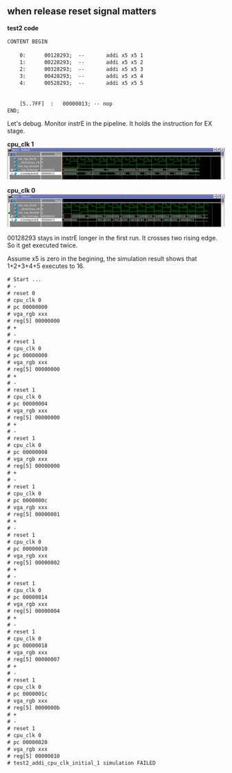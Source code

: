 ## when release reset signal matters 


**test2 code**

``````````````````````````````
CONTENT BEGIN

	0:		00128293;  --		addi x5 x5 1
	1:		00228293;  --		addi x5 x5 2
	2:		00328293;  --		addi x5 x5 3
	3:		00428293;  --		addi x5 x5 4
	4:		00528293;  --		addi x5 x5 5


	[5..7FF]  :   00000013; -- nop
END;
``````````````````````````````
Let's debug. Monitor instrE in the pipeline. It holds the instruction for EX stage.

**cpu_clk 1**
![clk cpu_clk](image/test2_cpu_clk_1.png)

**cpu_clk 0**
![clk cpu_clk](image/test2_cpu_clk_0.png)


00128293 stays in instrE longer in the first run. It crosses two rising edge.
So it get executed twice.


Assume x5 is zero in the begining, the simulation result shows that 1+2+3+4+5 
executes to 16.


```````````````````````
# Start ...
# -
# reset 0
# cpu_clk 0
# pc 00000000
# vga_rgb xxx
# reg[5] 00000000
# +
# -
# reset 1
# cpu_clk 0
# pc 00000000
# vga_rgb xxx
# reg[5] 00000000
# +
# -
# reset 1
# cpu_clk 0
# pc 00000004
# vga_rgb xxx
# reg[5] 00000000
# +
# -
# reset 1
# cpu_clk 0
# pc 00000008
# vga_rgb xxx
# reg[5] 00000000
# +
# -
# reset 1
# cpu_clk 0
# pc 0000000c
# vga_rgb xxx
# reg[5] 00000001
# +
# -
# reset 1
# cpu_clk 0
# pc 00000010
# vga_rgb xxx
# reg[5] 00000002
# +
# -
# reset 1
# cpu_clk 0
# pc 00000014
# vga_rgb xxx
# reg[5] 00000004
# +
# -
# reset 1
# cpu_clk 0
# pc 00000018
# vga_rgb xxx
# reg[5] 00000007
# +
# -
# reset 1
# cpu_clk 0
# pc 0000001c
# vga_rgb xxx
# reg[5] 0000000b
# +
# -
# reset 1
# cpu_clk 0
# pc 00000020
# vga_rgb xxx
# reg[5] 00000010
# test2_addi_cpu_clk_initial_1 simulation FAILED
``````````````````````````
